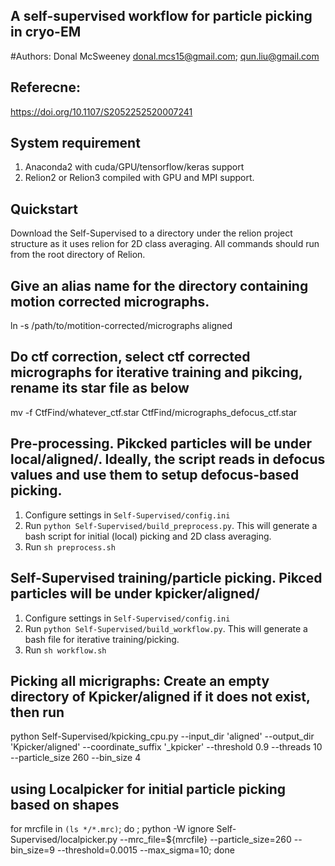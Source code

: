 ## A self-supervised workflow for particle picking in cryo-EM
#Authors: Donal McSweeney donal.mcs15@gmail.com; qun.liu@gmail.com

## Referecne:  
https://doi.org/10.1107/S2052252520007241 

## System requirement
1. Anaconda2 with cuda/GPU/tensorflow/keras support
2. Relion2 or Relion3 compiled with GPU and MPI support.

## Quickstart
Download the Self-Supervised to a directory under the relion project structure as it uses relion for
2D class averaging. All commands should run from the root directory of Relion.

## Give an alias name for the directory containing motion corrected micrographs. 
ln -s /path/to/motition-corrected/micrographs  aligned

## Do ctf correction, select ctf corrected micrographs for iterative training and pikcing, rename its star file as below
mv -f CtfFind/whatever_ctf.star CtfFind/micrographs_defocus_ctf.star

## Pre-processing. Pikcked particles will be under local/aligned/. Ideally, the script reads in defocus values and use them to setup defocus-based picking. 
1) Configure settings in `Self-Supervised/config.ini`
2) Run `python Self-Supervised/build_preprocess.py`. This will generate a bash script for initial (local) picking and 2D class averaging.
3) Run `sh preprocess.sh`

## Self-Supervised training/particle picking. Pikced particles will be under kpicker/aligned/
1) Configure settings in `Self-Supervised/config.ini`
2) Run `python Self-Supervised/build_workflow.py`. This will generate a bash file for iterative training/picking.
3) Run `sh workflow.sh`

## Picking all micrigraphs: Create an empty directory of Kpicker/aligned if it does not exist, then run
python Self-Supervised/kpicking_cpu.py --input_dir 'aligned' --output_dir 'Kpicker/aligned' --coordinate_suffix '_kpicker' --threshold 0.9  --threads 10 --particle_size 260  --bin_size 4

## using Localpicker for initial particle picking based on shapes
for mrcfile in `(ls */*.mrc)`; do ;
python -W ignore Self-Supervised/localpicker.py  --mrc_file=${mrcfile} --particle_size=260 --bin_size=9  --threshold=0.0015 --max_sigma=10;
done

